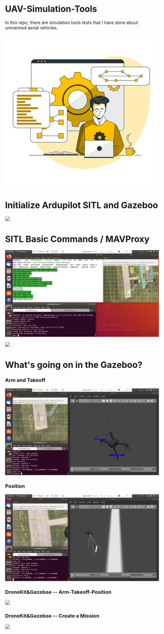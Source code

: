 # UAV-Simulation-Tools

In this repo, there are simulation tools tests that I have done about unmanned aerial vehicles.


![](readme.gif)

# Initialize Ardupilot SITL and Gazeboo
![](initialize.gif)

# SITL Basic Commands / MAVProxy

![](basic1.gif)

![](basic2.gif)

# What's going on in the Gazeboo?
### Arm and Takeoff
![](gazeboo1.gif)
### Position
![](gazeboo2.gif)
### DroneKit&Gazeboo -- Arm-Takeoff-Position
![](gazeboo_vscode1.gif)
### DroneKit&Gazeboo -- Create a Mission
![](gazeboo_vscode2.gif)
